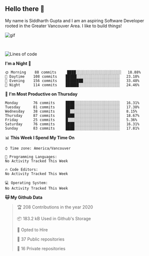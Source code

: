 ## Hello there :wave:

My name is Siddharth Gupta and I am an aspiring Software Developer rooted in the Greater Vancouver Area. I like to build things!

![gif](https://github.com/siddg97/siddg97/blob/master/dino.gif)

<br>

<!--START_SECTION:waka-->
![Lines of code](https://img.shields.io/badge/From%20Hello%20World%20I%27ve%20Written-11.3%20million%20Lines%20of%20code-blue)

**I'm a Night 🦉** 

```text
🌞 Morning    88 commits     ████░░░░░░░░░░░░░░░░░░░░░   18.88% 
🌆 Daytime    108 commits    █████░░░░░░░░░░░░░░░░░░░░   23.18% 
🌃 Evening    156 commits    ████████░░░░░░░░░░░░░░░░░   33.48% 
🌙 Night      114 commits    ██████░░░░░░░░░░░░░░░░░░░   24.46%

```
📅 **I'm Most Productive on Thursday** 

```text
Monday       76 commits     ████░░░░░░░░░░░░░░░░░░░░░   16.31% 
Tuesday      81 commits     ████░░░░░░░░░░░░░░░░░░░░░   17.38% 
Wednesday    38 commits     ██░░░░░░░░░░░░░░░░░░░░░░░   8.15% 
Thursday     87 commits     ████░░░░░░░░░░░░░░░░░░░░░   18.67% 
Friday       25 commits     █░░░░░░░░░░░░░░░░░░░░░░░░   5.36% 
Saturday     76 commits     ████░░░░░░░░░░░░░░░░░░░░░   16.31% 
Sunday       83 commits     ████░░░░░░░░░░░░░░░░░░░░░   17.81%

```

📊 **This Week I Spend My Time On** 

```text
⌚︎ Time zone: America/Vancouver

💬 Programming Languages: 
No Activity Tracked This Week

🔥 Code Editors: 
No Activity Tracked This Week

💻 Operating System: 
No Activity Tracked This Week
```

**🐱 My Github Data** 

> 🏆 208 Contributions in the year 2020
 > 
> 📦 183.2 kB Used in Github's Storage 
 > 
> 💼 Opted to Hire
 > 
> 📜 37 Public repositories
 > 
> 🔑 16 Private repositories 

<!--END_SECTION:waka-->



